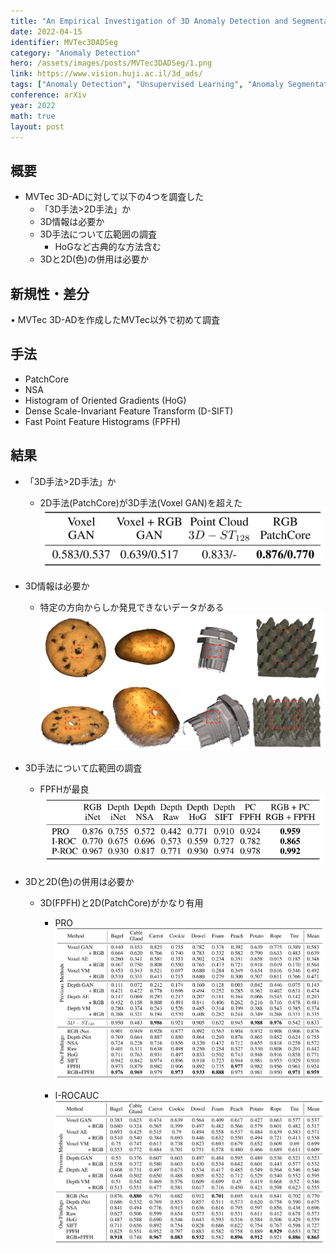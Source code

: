 ```yaml
---
title: "An Empirical Investigation of 3D Anomaly Detection and Segmentation"
date: 2022-04-15
identifier: MVTec3DADSeg
category: "Anomaly Detection"
hero: /assets/images/posts/MVTec3DADSeg/1.png
link: https://www.vision.huji.ac.il/3d_ads/
tags: ["Anomaly Detection", "Unsupervised Learning", "Anomaly Segmentation"]
conference: arXiv
year: 2022
math: true
layout: post
---
```


## 概要

- MVTec 3D-ADに対して以下の4つを調査した
    - 「3D手法>2D手法」か
    - 3D情報は必要か
    - 3D手法について広範囲の調査
        - HoGなど古典的な方法含む
    - 3Dと2D(色)の併用は必要か
<!--more-->

## 新規性・差分

• MVTec 3D-ADを作成したMVTec以外で初めて調査

## 手法

- PatchCore
- NSA
- Histogram of Oriented Gradients (HoG)
- Dense Scale-Invariant Feature Transform (D-SIFT)
- Fast Point Feature Histograms (FPFH)

## 結果

- 「3D手法>2D手法」か
    - 2D手法(PatchCore)が3D手法(Voxel GAN)を超えた  
    ![](/assets/images/posts/MVTec3DADSeg/2.png)
    
- 3D情報は必要か
    - 特定の方向からしか発見できないデータがある  
    ![](/assets/images/posts/MVTec3DADSeg/3.png)
    
- 3D手法について広範囲の調査
    - FPFHが最良  
    ![](/assets/images/posts/MVTec3DADSeg/4.png)
    
- 3Dと2D(色)の併用は必要か
    - 3D(FPFH)と2D(PatchCore)がかなり有用
        - PRO  
        ![](/assets/images/posts/MVTec3DADSeg/5.png)
            
        - I-ROCAUC  
        ![](/assets/images/posts/MVTec3DADSeg/6.png)